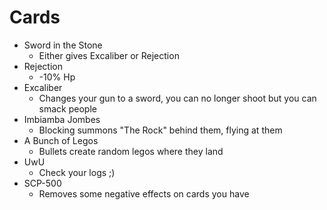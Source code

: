 # Cards
- Sword in the Stone
	-	Either gives Excaliber or Rejection
- Rejection
	- -10% Hp
- Excaliber
	- Changes your gun to a sword, you can no longer shoot but you can smack people
- Imbiamba Jombes
	- Blocking summons "The Rock" behind them, flying at them
- A Bunch of Legos
	- Bullets create random legos where they land
- UwU
	- Check your logs ;)
- SCP-500
	- Removes some negative effects on cards you have
